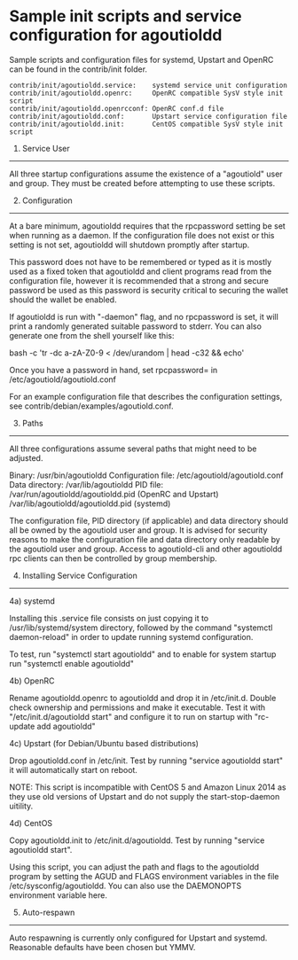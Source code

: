 Sample init scripts and service configuration for agoutioldd
==========================================================

Sample scripts and configuration files for systemd, Upstart and OpenRC
can be found in the contrib/init folder.

    contrib/init/agoutioldd.service:    systemd service unit configuration
    contrib/init/agoutioldd.openrc:     OpenRC compatible SysV style init script
    contrib/init/agoutioldd.openrcconf: OpenRC conf.d file
    contrib/init/agoutioldd.conf:       Upstart service configuration file
    contrib/init/agoutioldd.init:       CentOS compatible SysV style init script

1. Service User
---------------------------------

All three startup configurations assume the existence of a "agoutiold" user
and group.  They must be created before attempting to use these scripts.

2. Configuration
---------------------------------

At a bare minimum, agoutioldd requires that the rpcpassword setting be set
when running as a daemon.  If the configuration file does not exist or this
setting is not set, agoutioldd will shutdown promptly after startup.

This password does not have to be remembered or typed as it is mostly used
as a fixed token that agoutioldd and client programs read from the configuration
file, however it is recommended that a strong and secure password be used
as this password is security critical to securing the wallet should the
wallet be enabled.

If agoutioldd is run with "-daemon" flag, and no rpcpassword is set, it will
print a randomly generated suitable password to stderr.  You can also
generate one from the shell yourself like this:

bash -c 'tr -dc a-zA-Z0-9 < /dev/urandom | head -c32 && echo'

Once you have a password in hand, set rpcpassword= in /etc/agoutiold/agoutiold.conf

For an example configuration file that describes the configuration settings,
see contrib/debian/examples/agoutiold.conf.

3. Paths
---------------------------------

All three configurations assume several paths that might need to be adjusted.

Binary:              /usr/bin/agoutioldd
Configuration file:  /etc/agoutiold/agoutiold.conf
Data directory:      /var/lib/agoutioldd
PID file:            /var/run/agoutioldd/agoutioldd.pid (OpenRC and Upstart)
                     /var/lib/agoutioldd/agoutioldd.pid (systemd)

The configuration file, PID directory (if applicable) and data directory
should all be owned by the agoutiold user and group.  It is advised for security
reasons to make the configuration file and data directory only readable by the
agoutiold user and group.  Access to agoutiold-cli and other agoutioldd rpc clients
can then be controlled by group membership.

4. Installing Service Configuration
-----------------------------------

4a) systemd

Installing this .service file consists on just copying it to
/usr/lib/systemd/system directory, followed by the command
"systemctl daemon-reload" in order to update running systemd configuration.

To test, run "systemctl start agoutioldd" and to enable for system startup run
"systemctl enable agoutioldd"

4b) OpenRC

Rename agoutioldd.openrc to agoutioldd and drop it in /etc/init.d.  Double
check ownership and permissions and make it executable.  Test it with
"/etc/init.d/agoutioldd start" and configure it to run on startup with
"rc-update add agoutioldd"

4c) Upstart (for Debian/Ubuntu based distributions)

Drop agoutioldd.conf in /etc/init.  Test by running "service agoutioldd start"
it will automatically start on reboot.

NOTE: This script is incompatible with CentOS 5 and Amazon Linux 2014 as they
use old versions of Upstart and do not supply the start-stop-daemon uitility.

4d) CentOS

Copy agoutioldd.init to /etc/init.d/agoutioldd. Test by running "service agoutioldd start".

Using this script, you can adjust the path and flags to the agoutioldd program by
setting the AGUD and FLAGS environment variables in the file
/etc/sysconfig/agoutioldd. You can also use the DAEMONOPTS environment variable here.

5. Auto-respawn
-----------------------------------

Auto respawning is currently only configured for Upstart and systemd.
Reasonable defaults have been chosen but YMMV.
